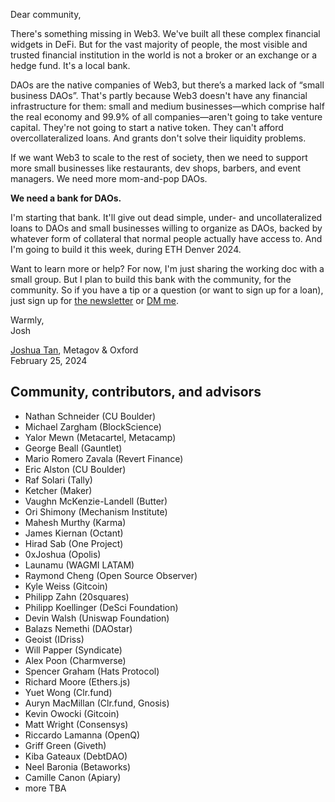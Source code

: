Dear community,

There's something missing in Web3. We've built all these complex financial widgets in DeFi. But for the vast majority of people, the most visible and trusted financial institution in the world is not a broker or an exchange or a hedge fund. It's a local bank.

DAOs are the native companies of Web3, but there’s a marked lack of “small business DAOs”. That's partly because Web3 doesn't have any financial infrastructure for them: small and medium businesses—which comprise half the real economy and 99.9% of all companies—aren't going to take venture capital. They're not going to start a native token. They can't afford overcollateralized loans. And grants don't solve their liquidity problems.

If we want Web3 to scale to the rest of society, then we need to support more small businesses like restaurants, dev shops, barbers, and event managers. We need more mom-and-pop DAOs.

**We need a bank for DAOs.**

I'm starting that bank. It'll give out dead simple, under- and uncollateralized loans to DAOs and small businesses willing to organize as DAOs, backed by whatever form of collateral that normal people actually have access to. And I'm going to build it this week, during ETH Denver 2024. <!-- Almost all loans in crypto are overcollateralized due to lack of reputation or recourse, but overcollateralized loans are designed for trading and don't fit the needs of a typical SMB. We get around the reputation and recourse questions by (1) focusing narrowly on DAOs, (2) building in community with key DAOs and stakeholders, and (3) leveraging emerging DAO patterns around governance, reputation, and attestations. -->

Want to learn more or help? For now, I'm just sharing the working doc with a small group. But I plan to build this bank with the community, for the community. So if you have a tip or a question (or want to sign up for a loan), just sign up for [the newsletter](https://joshua.community/) or [DM me](https://twitter.com/joshuaztan).

Warmly,\
Josh

[Joshua Tan](https://joshuatan.com/research), Metagov & Oxford\
February 25, 2024

## Community, contributors, and advisors
- Nathan Schneider (CU Boulder) <!-- talked with first on February 25, 2024 -->
- Michael Zargham (BlockScience) <!-- February 25, 2024 -->
- Yalor Mewn (Metacartel, Metacamp) <!-- February 25, 2024 -->
- George Beall (Gauntlet) <!-- February 25, 2024 -->
- Mario Romero Zavala (Revert Finance) <!-- February 25, 2024 -->
- Eric Alston (CU Boulder) <!-- February 26, 2024 -->
- Raf Solari (Tally) <!-- February 26, 2024 -->
- Ketcher (Maker) <!-- February 26, 2024 -->
- Vaughn McKenzie-Landell (Butter) <!-- February 26, 2024 -->
- Ori Shimony (Mechanism Institute) <!-- February 26, 2024 -->
- Mahesh Murthy (Karma) <!-- February 27, 2024 -->
- James Kiernan (Octant) <!-- February 27, 2024 -->
- Hirad Sab (One Project) <!-- February 27, 2024 -->
- 0xJoshua (Opolis) <!-- February 28, 2024 -->
- Launamu (WAGMI LATAM) <!-- February 28, 2024 -->
- Raymond Cheng (Open Source Observer) <!-- February 28, 2024 -->
- Kyle Weiss (Gitcoin) <!-- February 28, 2024 -->
- Philipp Zahn (20squares) <!-- February 29, 2024 -->
- Philipp Koellinger (DeSci Foundation) <!-- February 29, 2024 --> 
- Devin Walsh (Uniswap Foundation) <!-- February 29, 2024 -->
- Balazs Nemethi (DAOstar) <!-- March 1, 2024 -->
- Geoist (IDriss) <!-- March 1, 2024 -->
- Will Papper (Syndicate) <!-- March 1, 2024 -->
- Alex Poon (Charmverse) <!-- March 1, 2024 -->
- Spencer Graham (Hats Protocol) <!-- March 1, 2024 -->
- Richard Moore (Ethers.js) <!-- March 1, 2024 -->
- Yuet Wong (Clr.fund) <!-- March 1, 2024 -->
- Auryn MacMillan (Clr.fund, Gnosis) <!-- March 1, 2024 -->
- Kevin Owocki (Gitcoin) <!-- March 1, 2024 -->
- Matt Wright (Consensys) <!-- March 1, 2024 -->
- Riccardo Lamanna (OpenQ) <!-- March 2, 2024 -->
- Griff Green (Giveth) <!-- March 3, 2024 -->
- Kiba Gateaux (DebtDAO) <!-- March 5, 2024 -->
- Neel Baronia (Betaworks) <!-- March 13, 2024 -->
- Camille Canon (Apiary) <!-- March 27, 2024 -->
- more TBA
